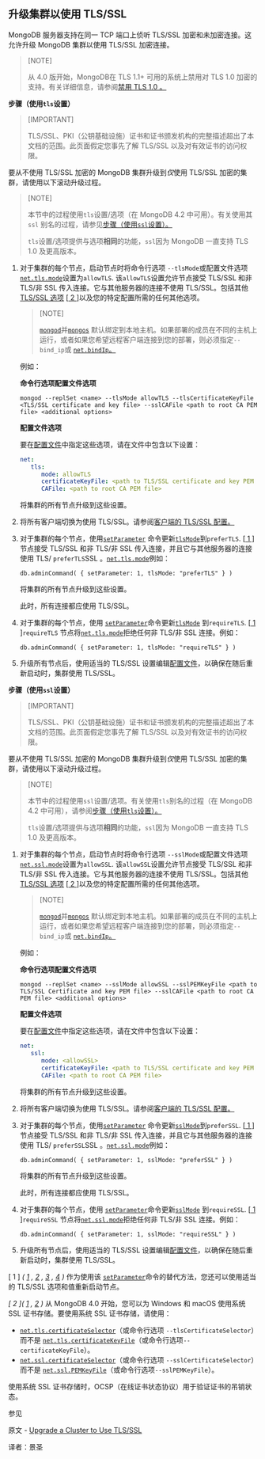 ## 升级集群以使用 TLS/SSL

MongoDB 服务器支持在同一 TCP 端口上侦听 TLS/SSL 加密和未加密连接。这允许升级 MongoDB 集群以使用 TLS/SSL 加密连接。

>[NOTE]
>
>从 4.0 版开始，MongoDB在 TLS 1.1+ 可用的系统上禁用对 TLS 1.0 加密的支持。有关详细信息，请参阅[禁用 TLS 1.0 。](https://www.mongodb.com/docs/manual/release-notes/4.0/#std-label-4.0-disable-tls)

**步骤（使用`tls`设置）**

>[IMPORTANT]
>
>TLS/SSL、PKI（公钥基础设施）证书和证书颁发机构的完整描述超出了本文档的范围。此页面假定您事先了解 TLS/SSL 以及对有效证书的访问权限。

要从不使用 TLS/SSL 加密的 MongoDB 集群升级到*仅*使用 TLS/SSL 加密的集群，请使用以下滚动升级过程。

>[NOTE]
>
>本节中的过程使用`tls`设置/选项（在 MongoDB 4.2 中可用）。有关使用其`ssl` 别名的过程，请参见[步骤（使用`ssl`设置）。](https://www.mongodb.com/docs/manual/tutorial/upgrade-cluster-to-ssl/#std-label-upgrade-to-ssl)
>
>`tls`设置/选项提供与选项**相同**的功能，`ssl`因为 MongoDB 一直支持 TLS 1.0 及更高版本。



1. 对于集群的每个节点，启动节点时将命令行选项 `--tlsMode`或配置文件选项[`net.tls.mode`](https://www.mongodb.com/docs/manual/reference/configuration-options/#mongodb-setting-net.tls.mode)设置为`allowTLS`. 该`allowTLS`设置允许节点接受 TLS/SSL 和非 TLS/非 SSL 传入连接。它与其他服务器的连接不使用 TLS/SSL。包括其他[TLS/SSL 选项](https://www.mongodb.com/docs/manual/tutorial/configure-ssl/) [[ 2 \]](https://www.mongodb.com/docs/manual/tutorial/upgrade-cluster-to-ssl/#footnote-systemstore)以及您的特定配置所需的任何其他选项。

   >[NOTE]
   >
   >[`mongod`](https://www.mongodb.com/docs/manual/reference/program/mongod/#mongodb-binary-bin.mongod)并[`mongos`](https://www.mongodb.com/docs/manual/reference/program/mongos/#mongodb-binary-bin.mongos) 默认绑定到本地主机。如果部署的成员在不同的主机上运行，或者如果您希望远程客户端连接到您的部署，则必须指定`--bind_ip`或 [`net.bindIp`。](https://www.mongodb.com/docs/manual/reference/configuration-options/#mongodb-setting-net.bindIp)

   例如：

   **命令行选项配置文件选项**

   ```shell
   mongod --replSet <name> --tlsMode allowTLS --tlsCertificateKeyFile <TLS/SSL certificate and key file> --sslCAFile <path to root CA PEM file> <additional options>
   ```

   **配置文件选项**

   要在[配置文件](https://www.mongodb.com/docs/manual/reference/configuration-options/)中指定这些选项，请在文件中包含以下设置：

   ```yaml
   net:
      tls:
         mode: allowTLS
         certificateKeyFile: <path to TLS/SSL certificate and key PEM file>
         CAFile: <path to root CA PEM file>
   ```

   将集群的所有节点升级到这些设置。

2. 将所有客户端切换为使用 TLS/SSL。请参阅[客户端的 TLS/SSL 配置。](https://www.mongodb.com/docs/manual/tutorial/configure-ssl-clients/#std-label-ssl-clients)

3. 对于集群的每个节点，使用[`setParameter`](https://www.mongodb.com/docs/manual/reference/command/setParameter/#mongodb-dbcommand-dbcmd.setParameter) 命令更新[`tlsMode`](https://www.mongodb.com/docs/manual/reference/parameters/#mongodb-parameter-param.tlsMode)到`preferTLS`. [[ 1 \]](https://www.mongodb.com/docs/manual/tutorial/upgrade-cluster-to-ssl/#footnote-update-mode-alternative)节点接受 TLS/SSL 和非 TLS/非 SSL 传入连接，并且它与其他服务器的连接使用 TLS/ `preferTLS`SSL 。[`net.tls.mode`](https://www.mongodb.com/docs/manual/reference/configuration-options/#mongodb-setting-net.tls.mode)例如：

   ```shell
   db.adminCommand( { setParameter: 1, tlsMode: "preferTLS" } )
   ```

   将集群的所有节点升级到这些设置。

   此时，所有连接都应使用 TLS/SSL。

4. 对于集群的每个节点，使用 [`setParameter`](https://www.mongodb.com/docs/manual/reference/command/setParameter/#mongodb-dbcommand-dbcmd.setParameter)命令更新[`tlsMode`](https://www.mongodb.com/docs/manual/reference/parameters/#mongodb-parameter-param.tlsMode) 到`requireTLS`. [[ 1 \]](https://www.mongodb.com/docs/manual/tutorial/upgrade-cluster-to-ssl/#footnote-update-mode-alternative)`requireTLS` 节点将[`net.tls.mode`](https://www.mongodb.com/docs/manual/reference/configuration-options/#mongodb-setting-net.tls.mode)拒绝任何非 TLS/非 SSL 连接。例如：

   ```shell
   db.adminCommand( { setParameter: 1, tlsMode: "requireTLS" } )
   ```

5. 升级所有节点后，使用适当的 TLS/SSL 设置编辑[配置文件](https://www.mongodb.com/docs/manual/reference/configuration-options/)，以确保在随后重新启动时，集群使用 TLS/SSL。

**步骤（使用`ssl`设置）**

>[IMPORTANT]
>
>TLS/SSL、PKI（公钥基础设施）证书和证书颁发机构的完整描述超出了本文档的范围。此页面假定您事先了解 TLS/SSL 以及对有效证书的访问权限。

要从不使用 TLS/SSL 加密的 MongoDB 集群升级到*仅*使用 TLS/SSL 加密的集群，请使用以下滚动升级过程。

>[NOTE]
>
>本节中的过程使用`ssl`设置/选项。有关使用`tls`别名的过程（在 MongoDB 4.2 中可用），请参阅[步骤（使用`tls`设置）。](https://www.mongodb.com/docs/manual/tutorial/upgrade-cluster-to-ssl/#std-label-upgrade-to-tls)
>
>`tls`设置/选项提供与选项**相同**的功能，`ssl`因为 MongoDB 一直支持 TLS 1.0 及更高版本。

1. 对于集群的每个节点，启动节点时将命令行选项 `--sslMode`或配置文件选项[`net.ssl.mode`](https://www.mongodb.com/docs/manual/reference/configuration-options/#mongodb-setting-net.ssl.mode)设置为`allowSSL`. 该`allowSSL`设置允许节点接受 TLS/SSL 和非 TLS/非 SSL 传入连接。它与其他服务器的连接不使用 TLS/SSL。包括其他[TLS/SSL 选项](https://www.mongodb.com/docs/manual/tutorial/configure-ssl/) [[ 2 \]](https://www.mongodb.com/docs/manual/tutorial/upgrade-cluster-to-ssl/#footnote-systemstore)以及您的特定配置所需的任何其他选项。

   >[NOTE]
   >
   >[`mongod`](https://www.mongodb.com/docs/manual/reference/program/mongod/#mongodb-binary-bin.mongod)并[`mongos`](https://www.mongodb.com/docs/manual/reference/program/mongos/#mongodb-binary-bin.mongos) 默认绑定到本地主机。如果部署的成员在不同的主机上运行，或者如果您希望远程客户端连接到您的部署，则必须指定`--bind_ip`或 [`net.bindIp`。](https://www.mongodb.com/docs/manual/reference/configuration-options/#mongodb-setting-net.bindIp)

   例如：

   **命令行选项配置文件选项**

   ```shell
   mongod --replSet <name> --sslMode allowSSL --sslPEMKeyFile <path to TLS/SSL Certificate and key PEM file> --sslCAFile <path to root CA PEM file> <additional options>
   ```

   **配置文件选项**

   要在[配置文件](https://www.mongodb.com/docs/manual/reference/configuration-options/)中指定这些选项，请在文件中包含以下设置：

   ```yaml
   net:
      ssl:
         mode: <allowSSL>
         certificateKeyFile: <path to TLS/SSL certificate and key PEM file>
         CAFile: <path to root CA PEM file>
   ```

   将集群的所有节点升级到这些设置。

2. 将所有客户端切换为使用 TLS/SSL。请参阅[客户端的 TLS/SSL 配置。](https://www.mongodb.com/docs/manual/tutorial/configure-ssl-clients/#std-label-ssl-clients)

3. 对于集群的每个节点，使用[`setParameter`](https://www.mongodb.com/docs/manual/reference/command/setParameter/#mongodb-dbcommand-dbcmd.setParameter) 命令更新[`sslMode`](https://www.mongodb.com/docs/manual/reference/parameters/#mongodb-parameter-param.sslMode)到`preferSSL`. [[ 1 \]](https://www.mongodb.com/docs/manual/tutorial/upgrade-cluster-to-ssl/#footnote-update-mode-alternative)节点接受 TLS/SSL 和非 TLS/非 SSL 传入连接，并且它与其他服务器的连接使用 TLS/ `preferSSL`SSL 。[`net.ssl.mode`](https://www.mongodb.com/docs/manual/reference/configuration-options/#mongodb-setting-net.ssl.mode)例如：

   ```shell
   db.adminCommand( { setParameter: 1, sslMode: "preferSSL" } )
   ```

   将集群的所有节点升级到这些设置。

   此时，所有连接都应使用 TLS/SSL。

4. 对于集群的每个节点，使用 [`setParameter`](https://www.mongodb.com/docs/manual/reference/command/setParameter/#mongodb-dbcommand-dbcmd.setParameter)命令更新[`sslMode`](https://www.mongodb.com/docs/manual/reference/parameters/#mongodb-parameter-param.sslMode) 到`requireSSL`. [[ 1 \]](https://www.mongodb.com/docs/manual/tutorial/upgrade-cluster-to-ssl/#footnote-update-mode-alternative)`requireSSL` 节点将[`net.ssl.mode`](https://www.mongodb.com/docs/manual/reference/configuration-options/#mongodb-setting-net.ssl.mode)拒绝任何非 TLS/非 SSL 连接。例如：

   ```shell
   db.adminCommand( { setParameter: 1, sslMode: "requireSSL" } )
   ```

5. 升级所有节点后，使用适当的 TLS/SSL 设置编辑[配置文件](https://www.mongodb.com/docs/manual/reference/configuration-options/)，以确保在随后重新启动时，集群使用 TLS/SSL。

[ 1 ]  *( [1](https://www.mongodb.com/docs/manual/tutorial/upgrade-cluster-to-ssl/#ref-update-mode-alternative-id2) , [2](https://www.mongodb.com/docs/manual/tutorial/upgrade-cluster-to-ssl/#ref-update-mode-alternative-id3) , [3](https://www.mongodb.com/docs/manual/tutorial/upgrade-cluster-to-ssl/#ref-update-mode-alternative-id5) , [4](https://www.mongodb.com/docs/manual/tutorial/upgrade-cluster-to-ssl/#ref-update-mode-alternative-id6) )* 作为使用该 [`setParameter`](https://www.mongodb.com/docs/manual/reference/command/setParameter/#mongodb-dbcommand-dbcmd.setParameter)命令的替代方法，您还可以使用适当的 TLS/SSL 选项和值重新启动节点。

*[ 2 ]( [1](https://www.mongodb.com/docs/manual/tutorial/upgrade-cluster-to-ssl/#ref-systemstore-id1) , [2](https://www.mongodb.com/docs/manual/tutorial/upgrade-cluster-to-ssl/#ref-systemstore-id4) )* 从 MongoDB 4.0 开始，您可以为 Windows 和 macOS 使用系统 SSL 证书存储。要使用系统 SSL 证书存储，请使用：

- [`net.tls.certificateSelector`](https://www.mongodb.com/docs/manual/reference/configuration-options/#mongodb-setting-net.tls.certificateSelector)（或命令行选项 `--tlsCertificateSelector`）而不是 [`net.tls.certificateKeyFile`](https://www.mongodb.com/docs/manual/reference/configuration-options/#mongodb-setting-net.tls.certificateKeyFile)（或命令行选项``--certificateKeyFile``）。
- [`net.ssl.certificateSelector`](https://www.mongodb.com/docs/manual/reference/configuration-options/#mongodb-setting-net.ssl.certificateSelector)（或命令行选项 `--sslCertificateSelector`）而不是 [`net.ssl.PEMKeyFile`](https://www.mongodb.com/docs/manual/reference/configuration-options/#mongodb-setting-net.ssl.PEMKeyFile)（或命令行选项``--sslPEMKeyFile``）。

使用系统 SSL 证书存储时，OCSP（在线证书状态协议）用于验证证书的吊销状态。

 参见

原文 - [Upgrade a Cluster to Use TLS/SSL]( https://docs.mongodb.com/manual/tutorial/upgrade-cluster-to-ssl/ )

译者：景圣
